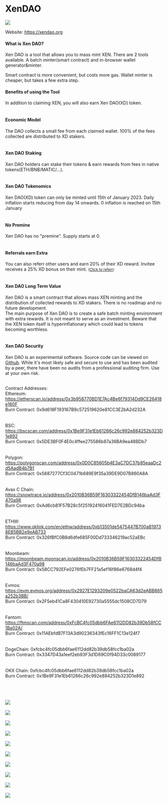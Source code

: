 # XenDAO
<img src="https://xendao.org/images/XD.png">

Website: https://xendao.org

 <h4>What is Xen DAO?</h4>
                     
Xen DAO is a tool that allows you to mass mint XEN. There are 2 tools available. A batch minter(smart contract) and in-browser wallet generator&minter.

Smart contract is more convenient, but costs more gas. Wallet minter is cheaper, but takes a few extra step.


<h4>Benefits of using the Tool</h4>						In addition to claiming XEN, you will also earn Xen DAO(XD) token. </br></br>

<h4>Economic Model</h4>		The DAO collects a small fee from each claimed wallet. 100% of the fees collected are distributed to XD stakers.</br></br>

<h4>Xen DAO Staking</h4>
 Xen DAO holders can stake their tokens & earn rewards from fees in native tokens(ETH/BNB/MATIC/...). </br></br>
			
						
<h4>Xen DAO Tokenomics</h4>
 Xen DAO(XD) token can only be minted until 15th of January 2023. Daily inflation starts reducing from day 14 onwards. 0 inflation is reached on 15th January</br></br>
 
 <h4>No Premine</h4>
 Xen DAO has no "premine". Supply starts at 0. </br></br>
			
			
<h4>Referrals earn Extra</h4>			
						You can also referr other users and earn 20% of their XD reward. Invitee receives a 25% XD bonus on their mint. <small>(<a href="referral.php">Click to referr</a>)</small></br></br>

 
<h4>Xen DAO Long Term Value</h4>
 Xen DAO is a smart contract that allows mass XEN minting and the distribution of collected rewards to XD stakers. There is no roadmap and no future development. </br>The main purpose of Xen DAO is to create a safe batch minting environment with extra rewards. It is not meant to serve as an investment. Beware that the XEN token itself is hyperinflationary which could lead to tokens becoming worthless.</br></br>

 
 

<h4>Xen DAO Security</h4>
 Xen DAO is an experimental software. Source code can be viewed on <a href="https://github.com/macNcheeseFinance/XenDAO/blob/main/XENDAO.sol" target="_blank">Github</a>. While it's most likely safe and secure to use and has been audited by a peer, there have been no audits from a professional auditing firm. Use at your own risk.</br></br>
 
 
  Contract Addresses:</br>
Ethereum: https://etherscan.io/address/0x3b958770BD1E7Ac4Be6f79314Dd9CE26418e160F</br>
Burn Contract: 0x9d618F193167B9c572519620e81CC3E2bA2d232A</br>
</br></br>
BSC: https://bscscan.com/address/0x1Be9F31e1Eb61266c26c992e884252b323D1e892</br>
Burn Contract: 0x5DE3BF0F4E0c4ffee275586b87a36BA9ea48BDb7</br>
</br></br>
Polygon: https://polygonscan.com/address/0x0D0C85605b4E3aC7DC37b85eaaDc2d5AadB4b7B1</br>
Burn Contract: 0x5687277Cf3C0471b689E9f35a39DE9D07B860A8A</br>
</br></br>
Avax C Chain: https://snowtrace.io/address/0x2010B36B59F16303322454DfB146baAd3F470a98</br>
Burn Contract: 0xAd6cb81F57B28c5f25192416041FED7E2BDc94ba</br>
</br></br>
ETHW: https://www.oklink.com/en/ethw/address/0xb13501de5475447B700aB19738EB5BB2e9eAB733</br>
Burn Contract: 0x326fBfC0B8d6dfe685F00Dd733346219ac52aEBc</br>
</br></br>
Moonbeam: https://moonbeam.moonscan.io/address/0x2010B36B59F16303322454DfB146baAd3F470a98</br>
Burn Contract: 0x58CC792EFe0276fEb7FF21a5ef16f86e6768d4f4</br>
</br></br>
Evmos: https://evm.evmos.org/address/0x2927E1293209e0522baCA63d2eABB865a252b3BB/
</br>
Burn Contract: 0x2F5eb41Ca8F430410E92730a5555dc1508CD7D79</br>
</br></br>
Fantom: https://ftmscan.com/address/0xFcBC4fc05dbb6FAe6112DD82b39Db58fCC1Ba02A/
</br>
Burn Contract: 0x11AEbfdB7F13A3d90236343fEc16FF1C13e124f7</br>
</br></br>
DogeChain: 0xfcbc4fc05dbb6fae6112dd82b39db58fcc1ba02a</br>
Burn Contract: 0x3347D43a1eef2eb93F3d1D69C0f94D33c0089177</br>
</br></br>
OKX Chain: 0xfcbc4fc05dbb6fae6112dd82b39db58fcc1ba02a</br>
Burn Contract: 0x1Be9F31e1Eb61266c26c992e884252b323D1e892</br>
</br></br>
</br></br>
<img src="https://i.imgur.com/CkIerqi.png"></br></br>
<img src="https://i.imgur.com/4tb0RST.png"></br></br>
<img src="https://i.imgur.com/GPI1BVz.png"></br></br>
<img src="https://i.imgur.com/FgYLr4F.png"></br></br>
<img src="https://i.imgur.com/jPBtjFo.png"></br></br>
<img src="https://i.imgur.com/SN8taxm.png"></br></br>
<img src="https://i.imgur.com/Ps1GZXV.png"></br></br>
<img src="https://i.imgur.com/8iZcf2m.png"></br></br>
<img src="https://i.imgur.com/6q0ebeL.png"></br></br>
<img src="https://i.imgur.com/dN22oUr.png"></br></br>
